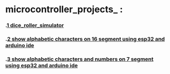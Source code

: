 # microcontroller_projects_ :
### \.[1 dice_roller_simulator](https://github.com/marwan-nabil-embedded/microcontroller_projects/blob/main/dice_roller_simulator.c)
### \.[2 show alphabetic characters on 16 segment using esp32 and arduino ide](https://github.com/marwan-nabil-embedded/microcontroller_projects/blob/main/esp_16seg_display.c)
### \.[3 show alphabetic characters and numbers on 7 segment using esp32 and arduino ide](https://github.com/marwan-nabil-embedded/microcontroller_projects/blob/main/show_alphabetic_char_on_7_seg.c)

